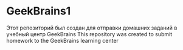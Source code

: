 # GeekBrains1
Этот репозиторий был создан для отправки домашних заданий в учебный центр GeekBrains
This repository was created to submit homework to the GeekBrains learning center
